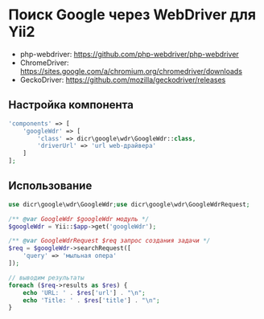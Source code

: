 # Поиск Google через WebDriver для Yii2

- php-webdriver: https://github.com/php-webdriver/php-webdriver
- ChromeDriver: https://sites.google.com/a/chromium.org/chromedriver/downloads
- GeckoDriver: https://github.com/mozilla/geckodriver/releases

## Настройка компонента

```php
'components' => [
    'googleWdr' => [
        'class' => dicr\google\wdr\GoogleWdr::class,
        'driverUrl' => 'url web-драйвера'
    ]
];
```

## Использование

```php
use dicr\google\wdr\GoogleWdr;use dicr\google\wdr\GoogleWdrRequest;

/** @var GoogleWdr $googleWdr модуль */
$googleWdr = Yii::$app->get('googleWdr');

/** @var GoogleWdrRequest $req запрос создания задачи */
$req = $googleWdr->searchRequest([
    'query' => 'мыльная опера'
]);

// выводим результаты
foreach ($req->results as $res) {
    echo 'URL: ' . $res['url'] . "\n";
    echo 'Title: ' . $res['title'] . "\n";
}
```
